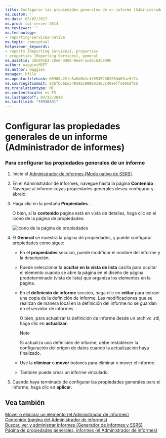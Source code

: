 ```yaml
---
title: Configurar las propiedades generales de un informe (Administrador de informes) | Microsoft Docs
ms.custom: ''
ms.date: 03/07/2017
ms.prod: sql-server-2014
ms.reviewer: ''
ms.technology:
- reporting-services-native
ms.topic: conceptual
helpviewer_keywords:
- reports [Reporting Services], properties
- properties [Reporting Services], general
ms.assetid: 10b941b2-28e6-4408-9ee4-acebc63c8496
author: maggiesMSFT
ms.author: maggies
manager: kfile
ms.openlocfilehash: 00980c22fc5a5d0b1c3f05352383953d69ae9f74
ms.sourcegitcommit: 8d6fb6bbe3491925909b83103c409effa006df88
ms.translationtype: MT
ms.contentlocale: es-ES
ms.lasthandoff: 04/22/2019
ms.locfileid: "59936501"
---
```

# <a name="configure-general-properties-for-a-report-report-manager"></a>Configurar las propiedades generales de un informe (Administrador de informes)
    
### <a name="to-configure-general-report-properties"></a>Para configurar las propiedades generales de un informe  
  
1.  Inicie el [Administrador de informes &#40;Modo nativo de SSRS&#41;](../../2014/reporting-services/report-manager-ssrs-native-mode.md).  
  
2.  En el Administrador de informes, navegue hasta la página **Contenido** . Navegue al informe cuyas propiedades generales desea configurar y ábralo.  
  
3.  Haga clic en la pestaña **Propiedades** .  
  
     O bien, si la **contenido** página está en vista de detalles, haga clic en el icono de la página de propiedades:  
  
     ![Icono de la página de propiedades](media/prop.gif "icono de la página de propiedades")  
  
4.  El **General** se muestra la página de propiedades, y puede configurar propiedades como sigue:  
  
    -   En el **propiedades** sección, puede modificar el nombre del informe y la descripción.  
  
    -   Puede seleccionar la **ocultar en la vista de lista** casilla para ocultar el elemento cuando se abre la página en el diseño de página predeterminado (vista de lista) que organiza los elementos en la página.  
  
    -   En el **definición de informe** sección, haga clic en **editar** para extraer una copia de la definición de informe. Las modificaciones que se realizan de manera local en la definición del informe no se guardan en el servidor de informes.  
  
         O bien, para actualizar la definición de informe desde un archivo .rdl, haga clic en **actualizar**.  
  
        > [!NOTE]  
        >  Si actualiza una definición de informe, debe restablecer la configuración del origen de datos cuando la actualización haya finalizado.  
  
    -   Use la **eliminar** o **mover** botones para eliminar o mover el informe.  
  
    -   También puede crear un informe vinculado.  
  
5.  Cuando haya terminado de configurar las propiedades generales para el informe, haga clic en **aplicar**.  
  
## <a name="see-also"></a>Vea también  
 [Mover o eliminar un elemento &#40;el Administrador de informes&#41;](report-server/move-or-delete-an-item-report-manager.md)   
 [Contenido &#40;página del Administrador de informes&#41;](../../2014/reporting-services/contents-page-report-manager.md)   
 [Buscar, ver y administrar informes &#40;Generador de informes y SSRS&#41;](report-builder/finding-viewing-and-managing-reports-report-builder-and-ssrs.md)   
 [Página de propiedades generales, informes &#40;el Administrador de informes&#41;](../../2014/reporting-services/general-properties-page-reports-report-manager.md)  
  
  
